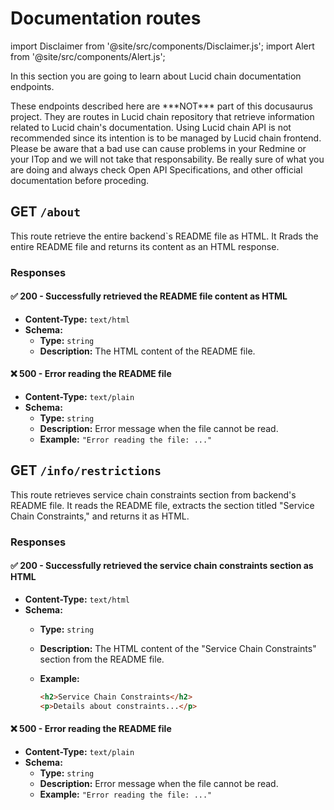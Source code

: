 # Documentation routes

import Disclaimer from '@site/src/components/Disclaimer.js';
import Alert from '@site/src/components/Alert.js';

In this section you are going to learn about Lucid chain documentation endpoints.

<Disclaimer>
These endpoints described here are ***NOT*** part of this docusaurus project. They are routes in Lucid chain repository that retrieve information related to Lucid chain's documentation.
</Disclaimer>

<Alert>
Using Lucid chain API is not recommended since its intention is to be managed by Lucid chain frontend. Please be aware that a bad use can cause problems in your Redmine or your ITop and we will not take that responsability. Be really sure of what you are doing and always check Open API Specifications, and other official documentation before proceding.  
</Alert>

## GET `/about`

This route retrieve the entire backend`s README file as HTML. It Rrads the entire README file and returns its content as an HTML response.

### Responses

#### ✅ 200 - Successfully retrieved the README file content as HTML

- **Content-Type:** `text/html`
- **Schema:**
  - **Type:** `string`
  - **Description:** The HTML content of the README file.

#### ❌ 500 - Error reading the README file

- **Content-Type:** `text/plain`
- **Schema:**
  - **Type:** `string`
  - **Description:** Error message when the file cannot be read.
  - **Example:** `"Error reading the file: ..."`

## GET `/info/restrictions`

This route retrieves service chain constraints section from backend's README file. It reads the README file, extracts the section titled "Service Chain Constraints," and returns it as HTML.

### Responses

#### ✅ 200 - Successfully retrieved the service chain constraints section as HTML

- **Content-Type:** `text/html`
- **Schema:**
  - **Type:** `string`
  - **Description:** The HTML content of the "Service Chain Constraints" section from the README file.
  - **Example:**

    ```html
    <h2>Service Chain Constraints</h2>
    <p>Details about constraints...</p>
    ```

#### ❌ 500 - Error reading the README file

- **Content-Type:** `text/plain`
- **Schema:**
  - **Type:** `string`
  - **Description:** Error message when the file cannot be read.
  - **Example:** `"Error reading the file: ..."`
